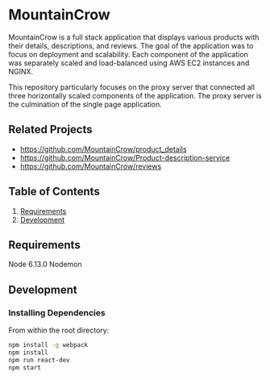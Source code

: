 # MountainCrow

MountainCrow is a full stack application that displays various products with their details, descriptions, and reviews. The goal of the application was to focus on deployment and scalability. Each component of the application was separately scaled and load-balanced using AWS EC2 instances and NGINX.

This repository particularly focuses on the proxy server that connected all three horizontally scaled components of the application. The proxy server is the culmination of the single page application.

## Related Projects

  - https://github.com/MountainCrow/product_details
  - https://github.com/MountainCrow/Product-description-service
  - https://github.com/MountainCrow/reviews

## Table of Contents

1. [Requirements](#requirements)
1. [Development](#development)


## Requirements

Node 6.13.0
Nodemon

## Development

### Installing Dependencies

From within the root directory:

```sh
npm install -g webpack
npm install
npm run react-dev
npm start
```
